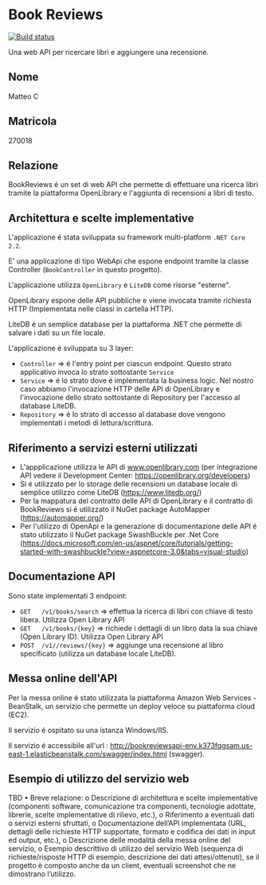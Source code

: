 # Book Reviews

[![Build status](https://ci.appveyor.com/api/projects/status/xoudmkvb46n3ccd5?svg=true)](https://ci.appveyor.com/project/matteoUniUrb/bookreviews)

Una web API per ricercare libri e aggiungere una recensione. 

## Nome

Matteo C 
 
## Matricola
270018


## Relazione

BookReviews é un set di web API che permette di effettuare una ricerca libri tramite la piattaforma OpenLibrary e l'aggiunta di recensioni a libri di testo.

## Architettura e scelte implementative

L'applicazione é stata sviluppata su framework multi-platform `.NET Core 2.2`.

E' una applicazione di tipo WebApi che espone endpoint tramite la classe Controller (`BookController` in questo progetto).

L'applicazione utilizza `OpenLibrary` e `LiteDB` come risorse "esterne".

OpenLibrary espone delle API pubbliche e viene invocata tramite richiesta HTTP (Implementata nelle classi in cartella HTTP).

LiteDB é un semplice database per la piattaforma .NET che permette di salvare i dati su un file locale.

L'applicazione é sviluppata su 3 layer:

* `Controller`    => é l'entry point per ciascun endpoint. Questo strato applicativo invoca lo strato sottostante `Service`
* `Service`   => é lo strato dove é implementata la business logic. Nel nostro caso abbiamo l'invocazione HTTP delle API di OpenLibrary e l'invocazione dello strato sottostante di Repository per l'accesso al database LiteDB.
* `Repository`    => é lo strato di accesso al database dove vengono implementati i metodi di lettura/scrittura.


## Riferimento a servizi esterni utilizzati

* L'appplicazione utilizza le API di www.openlibrary.com (per integrazione API vedere il Development Center: https://openlibrary.org/developers)
* Si é utilizzato per lo storage delle recensioni un database locale di semplice utilizzo come LiteDB (https://www.litedb.org/)
* Per la mappatura del contratto delle API di OpenLibrary e il contratto di BookReviews si é utilizzato il NuGet package AutoMapper (https://automapper.org/)
* Per l'utilizzo di OpenApi e la generazione di documentazione delle API é stato utilizzato il NuGet package SwashBuckle per .Net Core (https://docs.microsoft.com/en-us/aspnet/core/tutorials/getting-started-with-swashbuckle?view=aspnetcore-3.0&tabs=visual-studio)

## Documentazione API

Sono state implementati 3 endpoint:

* `GET   /v1/books/search`  => effettua la ricerca di libri con chiave di testo libera. Utilizza Open Library API
* `GET   /v1/books/{key}`    => richiede i dettagli di un libro data la sua chiave (Open Library ID). Utilizza Open Library API
* `POST  /v1//reviews/{key}`  => aggiunge una recensione al libro specificato (utilizza un database locale LiteDB).

## Messa online dell'API

Per la messa online é stato utilizzata la piattaforma Amazon Web Services - BeanStalk, un servizio che permette un deploy veloce su piattaforma cloud (EC2).

Il servizio é ospitato su una istanza Windows/IIS.

Il servizio é accessibile all'url : http://bookreviewsapi-env.k373fqgsam.us-east-1.elasticbeanstalk.com/swagger/index.html (swagger).

## Esempio di utilizzo del servizio web

TBD
• Breve relazione:
o Descrizione di architettura e scelte implementative (componenti
software, comunicazione tra componenti, tecnologie adottate,
librerie, scelte implementative di rilievo, etc.),
o Riferimento a eventuali dati o servizi esterni sfruttati,
o Documentazione dell’API implementata (URL, dettagli delle
richieste HTTP supportate, formato e codifica dei dati in input
ed output, etc.),
o Descrizione delle modalità della messa online del servizio,
o Esempio descrittivo di utilizzo del servizio Web (sequenza di
richieste/risposte HTTP di esempio, descrizione dei dati
attesi/ottenuti), se il progetto è composto anche da un client,
eventuali screenshot che ne dimostrano l’utilizzo.
